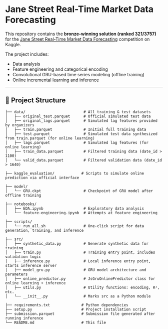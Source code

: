 # Jane Street Real-Time Market Data Forecasting

This repository contains the **bronze-winning solution (ranked 321/3757)** for the [Jane Street Real-Time Market Data Forecasting](https://www.kaggle.com/competitions/jane-street-real-time-market-data-forecasting) competition on Kaggle.

The project includes:

- Data analysis
- Feature engineering and categorical encoding
- Convolutional GRU-based time series modeling (offline training)
- Online incremental learning and inference

---

## 📁 Project Structure

```text
├── data/                          # All training & test datasets
│   ├── original_test.parquet      # Official simulated test data
│   ├── original_lags.parquet      # Simulated lag features provided by organizers
│   ├── train.parquet              # Initial full training data
│   ├── test.parquet               # Simulated test data synthesized from train.parquet (for online learning)
│   ├── lags.parquet               # Simulated lag features (for online learning)
│   ├── train_data.parquet         # Filtered training data (date_id > 1100)
│   └── valid_data.parquet         # Filtered validation data (date_id > 1640)

├── kaggle_evaluation/            # Scripts to simulate online prediction via official interface

├── model/
│   └── GRU.ckpt                   # Checkpoint of GRU model after offline training

├── notebooks/
│   ├── EDA.ipynb                  # Exploratory data analysis
│   └── feature-engineering.ipynb  # Attempts at feature engineering

├── scripts/
│   └── run_all.sh                 # One-click script for data generation, training, and inference

├── src/
│   ├── synthetic_data.py          # Generate synthetic data for training
│   ├── train.py                   # Training entry point, includes validation logic
│   ├── inference.py               # Local inference entry point, starts inference server
│   ├── model_gru.py               # GRU model architecture and parameters
│   ├── online_predictor.py        # JsGruOnlinePredictor class for online learning + inference
│   ├── utils.py                   # Utility functions: encoding, R², etc.
│   └── __init__.py                # Marks src as a Python module

├── requirements.txt              # Python dependencies
├── setup.py                      # Project installation script
├── submission.parquet            # Submission file generated after running inference
└── README.md                     # This file
